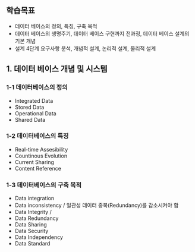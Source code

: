 ## 학습목표
- 데이터 베이스의 정의, 특징, 구축 목적
- 데이터 베이스의 생명주기, 데이터 베이스 구현까지 전과정, 데이터 베이스 설계의 기본 개념
- 설계 4단계 요구사항 분석, 개념적 설계, 논리적 설계, 물리적 설계

## 1. 데이터 베이스 개념 및 시스템
### 1-1 데이터베이스의 정의
- Integrated Data
- Stored Data
- Operational Data
- Shared Data
### 1-2 데이터베이스의 특징
- Real-time Assesibility
- Countinous Evolution
- Current Sharing
- Content Reference
### 1-3 데이터베이스의 구축 목적
- Data integration
- Data inconsistency / 일관성 데이터 중복(Redundancy)를 감소시켜야 함
- Data Integrity / 
- Data Redundancy
- Data Sharing
- Data Security
- Data Independency
- Data Standard
